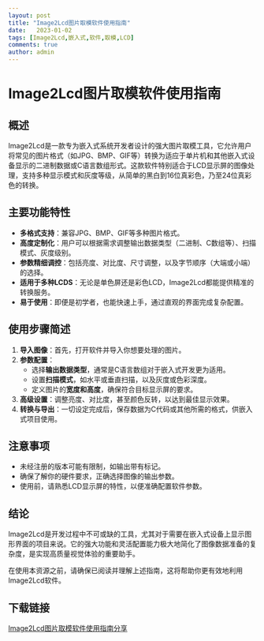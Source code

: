 ```yaml
---
layout: post
title: "Image2Lcd图片取模软件使用指南"
date:   2023-01-02
tags: [Image2Lcd,嵌入式,软件,取模,LCD]
comments: true
author: admin
---
```

# Image2Lcd图片取模软件使用指南

## 概述

Image2Lcd是一款专为嵌入式系统开发者设计的强大图片取模工具，它允许用户将常见的图片格式（如JPG、BMP、GIF等）转换为适应于单片机和其他嵌入式设备显示的二进制数据或C语言数组形式。这款软件特别适合于LCD显示屏的图像处理，支持多种显示模式和灰度等级，从简单的黑白到16位真彩色，乃至24位真彩色的转换。

## 主要功能特性

- **多格式支持**：兼容JPG、BMP、GIF等多种图片格式。
- **高度定制化**：用户可以根据需求调整输出数据类型（二进制、C数组等）、扫描模式、灰度级别。
- **参数精细调控**：包括亮度、对比度、尺寸调整，以及字节顺序（大端或小端）的选择。
- **适用于多种LCDS**：无论是单色屏还是彩色LCD，Image2Lcd都能提供精准的转换服务。
- **易于使用**：即便是初学者，也能快速上手，通过直观的界面完成复杂配置。

## 使用步骤简述

1. **导入图像**：首先，打开软件并导入你想要处理的图片。
2. **参数配置**：
   - 选择**输出数据类型**，通常是C语言数组对于嵌入式开发更为适用。
   - 设置**扫描模式**，如水平或垂直扫描，以及灰度或色彩深度。
   - 定义图片的**宽度和高度**，确保符合目标显示屏的要求。
3. **高级设置**：调整亮度、对比度，甚至颜色反转，以达到最佳显示效果。
4. **转换与导出**：一切设定完成后，保存数据为C代码或其他所需的格式，供嵌入式项目使用。

## 注意事项

- 未经注册的版本可能有限制，如输出带有标记。
- 确保了解你的硬件要求，正确选择图像的输出参数。
- 使用前，请熟悉LCD显示屏的特性，以便准确配置软件参数。

## 结论

Image2Lcd是开发过程中不可或缺的工具，尤其对于需要在嵌入式设备上显示图形界面的项目来说。它的强大功能和灵活配置能力极大地简化了图像数据准备的复杂度，是实现高质量视觉体验的重要助手。

在使用本资源之前，请确保已阅读并理解上述指南，这将帮助你更有效地利用Image2Lcd软件。

## 下载链接

[Image2Lcd图片取模软件使用指南分享](https://pan.quark.cn/s/229f5e8e083d)